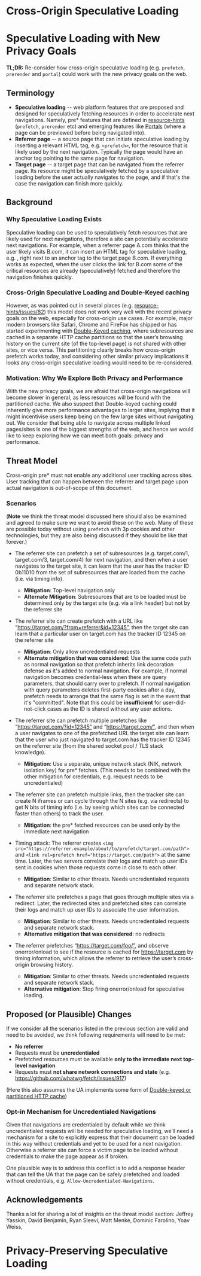 # Cross-Origin Speculative Loading

# Speculative Loading with New Privacy Goals

**TL;DR:** Re-consider how cross-origin speculative loading (e.g. `prefetch`, `prerender` and `portal`) could work with the new privacy goals on the web.

## Terminology

- **Speculative loading** -- web platform features that are proposed and designed for speculatively fetching resources in order to accelerate next navigations.  Namely, pre* features that are defined in [resource-hints](https://w3c.github.io/resource-hints/) (`prefetch`, `prerender` etc) and emerging features like [Portals](https://github.com/WICG/portals) (where a page can be previewed before being navigated into).
- **Referrer page** -- a source page that can initiate speculative loading by inserting a relevant HTML tag, e.g. `<prefetch>`, for the resource that is likely used by the next navigation.  Typically the page would have an anchor tag pointing to the same page for navigation.
- **Target page** -- a target page that can be navigated from the referrer page.  Its resource might be speculatively fetched by a speculative loading before the user actually navigates to the page, and if that's the case the navigation can finish more quickly.

## Background
### Why Speculative Loading Exists
Speculative loading can be used to speculatively fetch resources that are likely used for next navigations, therefore a site can potentially accelerate next navigations. For example, when a referrer page A.com thinks that the user likely visits B.com, it can insert an HTML tag for speculative loading, e.g. <prefetch>, right next to an anchor tag to the target page B.com. If everything works as expected, when the user clicks the link for B.com some of the critical resources are already (speculatively) fetched and therefore the navigation finishes quickly.

### Cross-Origin Speculative Loading and Double-Keyed caching
However, as was pointed out in several places (e.g. [resource-hints/issues/82](https://github.com/w3c/resource-hints/issues/82)) this model does not work very well with the recent privacy goals on the web, especially for cross-origin use cases. For example, major modern browsers like Safari, Chrome and FireFox has shipped or has started experimenting with [Double-Keyed caching](https://github.com/whatwg/fetch/issues/904), where subresources are cached in a separate HTTP cache partitions so that the user’s browsing history on the current site (of the top-level page) is not shared with other sites, or vice versa. This partitioning clearly breaks how cross-origin prefetch works today, and considering other similar privacy implications it looks any cross-origin speculative loading would need to be re-considered.

### Motivation: Why We Explore Both Privacy and Performance
With the new privacy goals, we are afraid that cross-origin navigations will become slower in general, as less resources will be found with the partitioned cache. We also suspect that Double-keyed caching could inherently give more performance advantages to larger sites, implying that it might incentivise users keep being on the few large sites without navigating out. We consider that being able to navigate across multiple linked pages/sites is one of the biggest strengths of the web, and hence we would like to keep exploring how we can meet both goals: privacy and performance.

## Threat Model

Cross-origin pre* must not enable any additional user tracking across sites.  User tracking that can happen between the referrer and target page upon actual navigation is out-of-scope of this document.

### Scenarios

(**Note** we think the threat model discussed here should also be examined and agreed to make sure we want to avoid these on the web. Many of these are possible today without using `prefetch` with 3p cookies and other technologies, but they are also being discussed if they should be like that forever.)

- The referrer site can prefetch a set of subresources (e.g. target.com/1, target.com/3, target.com/4) for next navigation, and then when a user navigates to the target site, it can learn that the user has the tracker ID 0b11010 from the set of subresources that are loaded from the cache (i.e. via timing info).
  - **Mitigation**: Top-level navigation only
  - **Alternate Mitigation**: Subresources that are to be loaded must be determined only by the target site (e.g. via a link header) but not by the referrer site

- The referrer site can create prefetch with a URL like “https://target.com/?from=referrer&id=12345”, then the target site can learn that a particular user on target.com has the tracker ID 12345 on the referrer site
  - **Mitigation**: Only allow uncredentialed requests
  - **Alternate mitigation that was considered**: Use the same code path as normal navigation so that prefetch inherits link decoration defense as it's added to normal navigation. For example, if normal navigation becomes credential-less when there are query parameters, that should carry over to prefetch. If normal navigation with query parameters deletes first-party cookies after a day, prefetch needs to arrange that the same flag is set in the event that it's "committed". Note that this could be **insufficient** for user-did-not-click cases as the ID is shared without any user actions.

- The referrer site can prefetch multiple prefetches like “https://target.com/?id=12345” and “https://target.com/”, and then when a user navigates to one of the prefetched URL the target site can learn that the user who just navigated to target.com has the tracker ID 12345 on the referrer site (from the shared socket pool / TLS stack knowledge).
  - **Mitigation**: Use a separate, unique network stack (NIK, network isolation key) for pre* fetches. (This needs to be combined with the other mitigation for credentials, e.g. request needs to be uncredentialed)

- The referrer site can prefetch multiple links, then the tracker site can create N iframes or can cycle through the N sites (e.g. via redirects) to get N bits of timing info (i.e. by seeing which sites can be connected faster than others) to track the user.
  - **Mitigation**: the pre* fetched resources can be used only by the immediate next navigation

 - Timing attack: The referrer creates `<img src="https://referrer.example/about/to/prefetch/target.com/path">` and `<link rel=prefetch href="https://target.com/path">` at the same time. Later, the two servers correlate their logs and match up user IDs sent in cookies when those requests come in close to each other.
   - **Mitigation**: Similar to other threats. Needs uncredentialed requests and separate network stack.

- The referrer site prefetches a page that goes through multiple sites via a redirect. Later, the redirected sites and prefetched sites can correlate their logs and match up user IDs to associate the user information.
  - **Mitigation**: Similar to other threats. Needs uncredentialed requests and separate network stack.
  - **Alternative mitigation that was considered**: no redirects

- The referrer prefetches “https://target.com/foo/”, and observe onerror/onload to see if the resource is cached for https://target.com by timing information, which allows the referrer to retrieve the user’s cross-origin browsing history.
  - **Mitigation**: Similar to other threats. Needs uncredentialed requests and separate network stack.
  - **Alternative mitigation**: Stop firing onerror/onload for speculative loading.

## Proposed (or Plausible) Changes

If we consider all the scenarios listed in the previous section are valid and need to be avoided, we think following requirements will need to be met:

- **No referrer**
- Requests must be **uncredentialed**
- Prefetched resources must be available **only to the immediate next top-level navigation**
- Requests must **not share network connections and state** (e.g. https://github.com/whatwg/fetch/issues/917)

(Here this also assumes the UA implements some form of [Double-keyed or partitioned HTTP cache](https://github.com/whatwg/fetch/issues/904))

### Opt-in Mechanism for Uncredentialed Navigations

Given that navigations are credentialed by default while we think uncredentialed requests will be needed for speculative loading, we’ll need a mechanism for a site to explicitly express that their document can be loaded in this way without credentials and yet to be used for a next navigation.  Otherwise a referrer site can force a victim page to be loaded without credentials to make the page appear as if broken.

One plausible way is to address this conflict is to add a response header that can tell the UA that the page can be safely prefetched and loaded without credentials, e.g. `Allow-Uncredentialed-Navigations`.

## Acknowledgements

Thanks a lot for sharing a lot of insights on the threat model section:
Jeffrey Yasskin, David Benjamin, Ryan Sleevi, Matt Menke, Dominic Farolino, Yoav Weiss,
# Privacy-Preserving Speculative Loading
